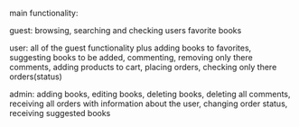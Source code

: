 main functionality:

guest: browsing, searching and checking users favorite books

user: all of the guest functionality plus adding books to favorites, suggesting books to be added, commenting, removing
 only there comments, adding products to cart, placing orders, checking only there orders(status)

admin: adding books, editing books, deleting books, deleting all comments, receiving all orders
 with information about the user, changing order status, receiving suggested books